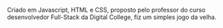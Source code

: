 Criado em Javascript, HTML e CSS, proposto pelo professor do curso desenvolvedor Full-Stack da Digital College, fiz um simples jogo da velha.
